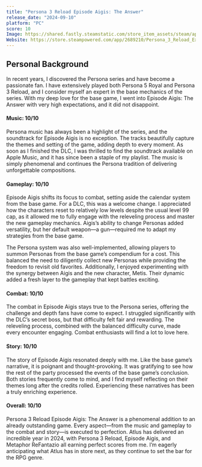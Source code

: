```yaml
---
title: "Persona 3 Reload Episode Aigis: The Answer"
release_date: "2024-09-10"
platform: "PC"
score: 10
Image: https://shared.fastly.steamstatic.com/store_item_assets/steam/apps/2689210/header.jpg?t=1727659985
Website: https://store.steampowered.com/app/2689210/Persona_3_Reload_Expansion_Pass/
---
```


## Personal Background

In recent years, I discovered the Persona series and have become a passionate fan. I have extensively played both Persona 5 Royal and Persona 3 Reload, and I consider myself an expert in the base mechanics of the series. With my deep love for the base game, I went into Episode Aigis: The Answer with very high expectations, and it did not disappoint.

#### Music: 10/10

Persona music has always been a highlight of the series, and the soundtrack for Episode Aigis is no exception. The tracks beautifully capture the themes and setting of the game, adding depth to every moment. As soon as I finished the DLC, I was thrilled to find the soundtrack available on Apple Music, and it has since been a staple of my playlist. The music is simply phenomenal and continues the Persona tradition of delivering unforgettable compositions.

#### Gameplay: 10/10

Episode Aigis shifts its focus to combat, setting aside the calendar system from the base game. For a DLC, this was a welcome change. I appreciated how the characters reset to relatively low levels despite the usual level 99 cap, as it allowed me to fully engage with the releveling process and master the new gameplay mechanics. Aigis’s ability to change Personas added versatility, but her default weapon—a gun—required me to adapt my strategies from the base game.

The Persona system was also well-implemented, allowing players to summon Personas from the base game’s compendium for a cost. This balanced the need to diligently collect new Personas while providing the freedom to revisit old favorites. Additionally, I enjoyed experimenting with the synergy between Aigis and the new character, Metis. Their dynamic added a fresh layer to the gameplay that kept battles exciting.

#### Combat: 10/10

The combat in Episode Aigis stays true to the Persona series, offering the challenge and depth fans have come to expect. I struggled significantly with the DLC’s secret boss, but that difficulty felt fair and rewarding. The releveling process, combined with the balanced difficulty curve, made every encounter engaging. Combat enthusiasts will find a lot to love here.

#### Story: 10/10

The story of Episode Aigis resonated deeply with me. Like the base game’s narrative, it is poignant and thought-provoking. It was gratifying to see how the rest of the party processed the events of the base game’s conclusion. Both stories frequently come to mind, and I find myself reflecting on their themes long after the credits rolled. Experiencing these narratives has been a truly enriching experience.

#### Overall: 10/10

Persona 3 Reload Episode Aigis: The Answer is a phenomenal addition to an already outstanding game. Every aspect—from the music and gameplay to the combat and story—is executed to perfection. Atlus has delivered an incredible year in 2024, with Persona 3 Reload, Episode Aigis, and Metaphor ReFantazio all earning perfect scores from me. I’m eagerly anticipating what Atlus has in store next, as they continue to set the bar for the RPG genre.

